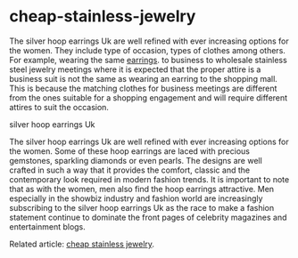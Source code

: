 # cheap-stainless-jewelry
The silver hoop earrings Uk are well refined with ever increasing options for the women.
They include type of occasion, types of clothes among others. For example, wearing the same <a href="http://www.jusnovajewelry.com/how-to-get-silver-hoop-earrings-uk/">earrings</a>. to business to wholesale stainless steel jewelry meetings where it is expected that the proper attire is a business suit is not the same as wearing an earring to the shopping mall. This is because the matching clothes for business meetings are different from the ones suitable for a shopping engagement and will require different attires to suit the occasion.
 
silver hoop earrings Uk
 
The silver hoop earrings Uk are well refined with ever increasing options for the women. Some of these hoop earrings are laced with precious gemstones, sparkling diamonds or even pearls. The designs are well crafted in such a way that it provides the comfort, classic and the contemporary look required in modern fashion trends. It is important to note that as with the women, men also find the hoop earrings attractive. Men especially in the showbiz industry and fashion world are increasingly subscribing to the silver hoop earrings Uk as the race to make a fashion statement continue to dominate the front pages of celebrity magazines and entertainment blogs.
 
Related article: <a href="http://www.jusnovajewelry.com">cheap stainless jewelry</a>.
